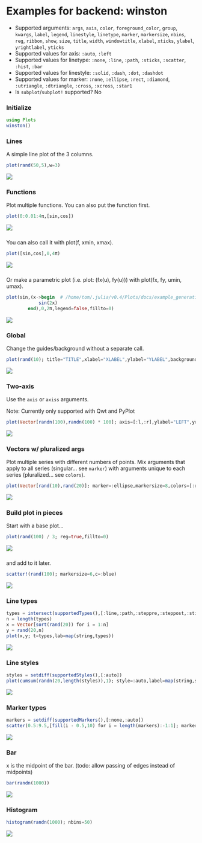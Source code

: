 # Examples for backend: winston

- Supported arguments: `args`, `axis`, `color`, `foreground_color`, `group`, `kwargs`, `label`, `legend`, `linestyle`, `linetype`, `marker`, `markersize`, `nbins`, `reg`, `ribbon`, `show`, `size`, `title`, `width`, `windowtitle`, `xlabel`, `xticks`, `ylabel`, `yrightlabel`, `yticks`
- Supported values for axis: `:auto`, `:left`
- Supported values for linetype: `:none`, `:line`, `:path`, `:sticks`, `:scatter`, `:hist`, `:bar`
- Supported values for linestyle: `:solid`, `:dash`, `:dot`, `:dashdot`
- Supported values for marker: `:none`, `:ellipse`, `:rect`, `:diamond`, `:utriangle`, `:dtriangle`, `:cross`, `:xcross`, `:star1`
- Is `subplot`/`subplot!` supported? No

### Initialize

```julia
using Plots
winston()
```

### Lines

A simple line plot of the 3 columns.

```julia
plot(rand(50,5),w=3)
```

![](../img/winston/winston_example_1.png)

### Functions

Plot multiple functions.  You can also put the function first.

```julia
plot(0:0.01:4π,[sin,cos])
```

![](../img/winston/winston_example_2.png)

### 

You can also call it with plot(f, xmin, xmax).

```julia
plot([sin,cos],0,4π)
```

![](../img/winston/winston_example_3.png)

### 

Or make a parametric plot (i.e. plot: (fx(u), fy(u))) with plot(fx, fy, umin, umax).

```julia
plot(sin,(x->begin  # /home/tom/.julia/v0.4/Plots/docs/example_generation.jl, line 33:
            sin(2x)
        end),0,2π,legend=false,fillto=0)
```

![](../img/winston/winston_example_4.png)

### Global

Change the guides/background without a separate call.

```julia
plot(rand(10); title="TITLE",xlabel="XLABEL",ylabel="YLABEL",background_color=RGB(0.2,0.2,0.2))
```

![](../img/winston/winston_example_5.png)

### Two-axis

Use the `axis` or `axiss` arguments.

Note: Currently only supported with Qwt and PyPlot

```julia
plot(Vector[randn(100),randn(100) * 100]; axis=[:l,:r],ylabel="LEFT",yrightlabel="RIGHT")
```

![](../img/winston/winston_example_6.png)

### Vectors w/ pluralized args

Plot multiple series with different numbers of points.  Mix arguments that apply to all series (singular... see `marker`) with arguments unique to each series (pluralized... see `colors`).

```julia
plot(Vector[rand(10),rand(20)]; marker=:ellipse,markersize=8,colors=[:red,:blue])
```

![](../img/winston/winston_example_7.png)

### Build plot in pieces

Start with a base plot...

```julia
plot(rand(100) / 3; reg=true,fillto=0)
```

![](../img/winston/winston_example_8.png)

### 

and add to it later.

```julia
scatter!(rand(100); markersize=6,c=:blue)
```

![](../img/winston/winston_example_9.png)

### Line types



```julia
types = intersect(supportedTypes(),[:line,:path,:steppre,:steppost,:sticks,:scatter])
n = length(types)
x = Vector[sort(rand(20)) for i = 1:n]
y = rand(20,n)
plot(x,y; t=types,lab=map(string,types))
```

![](../img/winston/winston_example_11.png)

### Line styles



```julia
styles = setdiff(supportedStyles(),[:auto])
plot(cumsum(randn(20,length(styles)),1); style=:auto,label=map(string,styles),w=5)
```

![](../img/winston/winston_example_12.png)

### Marker types



```julia
markers = setdiff(supportedMarkers(),[:none,:auto])
scatter(0.5:9.5,[fill(i - 0.5,10) for i = length(markers):-1:1]; marker=:auto,label=map(string,markers),markersize=10)
```

![](../img/winston/winston_example_13.png)

### Bar

x is the midpoint of the bar. (todo: allow passing of edges instead of midpoints)

```julia
bar(randn(1000))
```

![](../img/winston/winston_example_14.png)

### Histogram



```julia
histogram(randn(1000); nbins=50)
```

![](../img/winston/winston_example_15.png)


